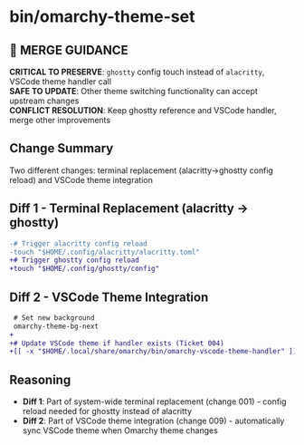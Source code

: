 # bin/omarchy-theme-set

## 🚨 MERGE GUIDANCE
**CRITICAL TO PRESERVE**: `ghostty` config touch instead of `alacritty`, VSCode theme handler call  
**SAFE TO UPDATE**: Other theme switching functionality can accept upstream changes  
**CONFLICT RESOLUTION**: Keep ghostty reference and VSCode handler, merge other improvements

## Change Summary
Two different changes: terminal replacement (alacritty→ghostty config reload) and VSCode theme integration

## Diff 1 - Terminal Replacement (alacritty → ghostty)
```diff
-# Trigger alacritty config reload
-touch "$HOME/.config/alacritty/alacritty.toml"
+# Trigger ghostty config reload
+touch "$HOME/.config/ghostty/config"
```

## Diff 2 - VSCode Theme Integration
```diff
 # Set new background
 omarchy-theme-bg-next
+
+# Update VSCode theme if handler exists (Ticket 004)
+[[ -x "$HOME/.local/share/omarchy/bin/omarchy-vscode-theme-handler" ]] && "$HOME/.local/share/omarchy/bin/omarchy-vscode-theme-handler" "$THEME_NAME"
```

## Reasoning
- **Diff 1**: Part of system-wide terminal replacement (change 001) - config reload needed for ghostty instead of alacritty
- **Diff 2**: Part of VSCode theme integration (change 009) - automatically sync VSCode theme when Omarchy theme changes
